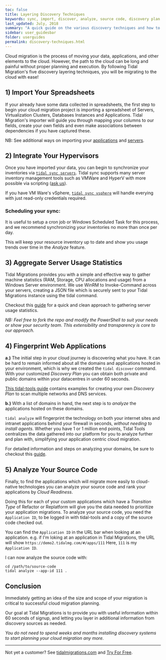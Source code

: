 ```yaml
---
toc: false
title: Layering Discovery Techniques
keywords: sync, import, discover, analyze, source code, discovery plan
last_updated: July, 2018
summary: "A quick guide on the various discovery techniques and how to layer them together to quickly and accurately discover your environment"
sidebar: user_guidesbar
folder: userguides
permalink: discovery-techniques.html
---
```


Cloud migration is the process of moving your data, applications, and other elements to the cloud. However, the path to the cloud can be long and painful without proper planning and execution.
By following Tidal Migration's five discovery layering techniques, you will be migrating to the cloud with ease!


## 1) Import Your Spreadsheets

If your already have some data collected in spreadsheets, the first step to begin your cloud migration project is importing a spreadsheet of Servers, Virtualization Clusters, Databases Instances and Applications. Tidal Migration's importer will guide you through mapping your columns to our fields, create your own fields and even make associations between dependencies if you have captured these.

NB: See additional ways on importing your [applications](importapps.html) and [servers](import_servers.html).

## 2) Integrate Your Hypervisors

Once you have imported your data, you can begin to synchronize your inventories via [`tidal sync servers`](syncservers.html).
Tidal sync supports many server inventory management tools such as VMWare and HyperV with more possible via scripting ([ask us](https://tidalmigrations.com/contact)).

If you have VM Ware's vSphere, [`tidal sync vsphere`](#vsphere-sync) will handle everying with just read-only credentials required.

### Scheduling your sync:
It is useful to setup a cron job or Windows Scheduled Task for this process, and we recommend synchronizing your inventories no more than once per day. 

This will keep your resource inventory up to date and show you usage trends over time in the _Analyze_ feature.


## 3) Aggregate Server Usage Statistics

Tidal Migrations provides you with a simple and effective way to gather machine statistics (RAM, Storage, CPU allocations and usage) from a Windows Server environment.
We use WinRM to Invoke-Command across your servers, creating a JSON file which is securely sent to your Tidal Migrations instance using the tidal command.

Checkout this [guide](sync_hyper-v.html) for a quick and clean approach to gathering server usage statistics. 

_NB: Feel free to fork the repo and modify the PowerShell to suit your needs or show your security team.  This extensibility and transparency is core to our approach._


## 4) Fingerprint Web Applications 

**a.)** The initial step in your cloud journey is discovering what you have.
It can be hard to remain informed about all the domains and applications 
hosted in your environment, which is why we created the `tidal discover` command. 
With your customized _Discovery Plan_ you can obtain both private and public domains
within your datacentres in under 60 seconds.

[This tidal-tools guide](discover.html) contains examples for creating your own _Discovery Plan_ to scan multiple networks and DNS services.

**b.)** With a list of domains in hand, the next step is to _analyze_ the applications hosted on these domains.

`tidal analyze` will fingerprint the technology on both your internet sites and intranet applications behind your firewall in seconds, _without needing to install agents._ 
Whether you have 1 or 1 million end points, Tidal Tools centralizes the data gathered into our platform for you to analyze further and plan with, simplifying your application centric cloud migration.

For detailed information and steps on analyzing your domains, be sure to checkout this [guide](analyze.html).


## 5) Analyze Your Source Code

Finally, to find the applications which will migrate more easily to
cloud-native technologies you can analyze your source code and rank
your applications by _Cloud Readiness_.

Doing this for each of your custom applications which have a _Transition
Type_ of Refactor or Replatform will give you the data needed to prioritize your
application migrations.  To analyze your source code, you need the
`Application ID`, to be logged in with tidal-tools and a copy of the
source code checked out.

You can find the `Application ID` in the URL bar when looking at an
application.  e.g. if I'm loking at an application in Tidal Migrations,
the URL will show `https://demo2.tidalmg.com/#/apps/111`  Here, `111` is
my `Application ID`.

I can now analyze the source code with:

```
cd /path/to/source-code
tidal analyze --app-id 111 .
```


## Conclusion
Immediately getting an idea of the size and scope of your migration is
critical to successful cloud migration planning.

Our goal at Tidal Migrations is to provide you with useful information
within 60 seconds of signup, and letting you layer in additional
information from discovery sources as needed.  

_You do not need to spend weeks and months installing discovery systems
to start planning your cloud migration any more._


---
Not yet a customer?  See [tidalmigrations.com](https://tidalmigrations.com) and [Try For Free](https://get.tidalmg.com).

